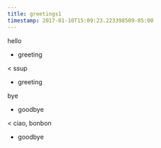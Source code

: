 ```yaml
---
title: greetings1
timestamp: 2017-01-10T15:09:23.223398509-05:00
---
```


hello
* greeting

< ssup
* greeting

bye
* goodbye

< ciao, bonbon
* goodbye
